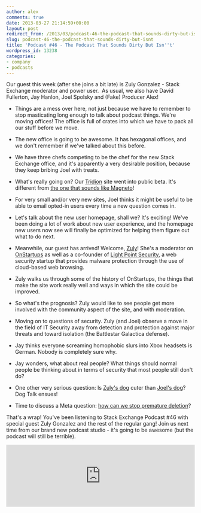 ```yaml
---
author: alex
comments: true
date: 2013-03-27 21:14:59+00:00
layout: post
redirect_from: /2013/03/podcast-46-the-podcast-that-sounds-dirty-but-isnt
slug: podcast-46-the-podcast-that-sounds-dirty-but-isnt
title: 'Podcast #46 - The Podcast That Sounds Dirty But Isn''t'
wordpress_id: 13238
categories:
- company
- podcasts
---
```


Our guest this week (after she joins a bit late) is Zuly Gonzalez - Stack Exchange moderator and power user.  As usual, we also have David Fullerton, Jay Hanlon, Joel Spolsky and (Fake) Producer Alex!



	
  * Things are a mess over here, not just because we have to remember to stop masticating long enough to talk about podcast things. We're moving offices! The office is full of crates into which we have to pack all our stuff before we move.

	
  * The new office is going to be awesome. It has hexagonal offices, and we don't remember if we've talked about this before.

	
  * We have three chefs competing to be the chef for the new Stack Exchange office, and it's apparently a very desirable position, because they keep bribing Joel with treats.

	
  * What's really going on? Our [Tridion](http://tridion.stackexchange.com/) site went into public beta. It's different from [the one that sounds like Magneto](http://magento.stackexchange.com/)!

	
  * For very small and/or very new sites, Joel thinks it might be useful to be able to email opted-in users every time a new question comes in.

	
  * Let's talk about the new user homepage, shall we? It's exciting! We've been doing a lot of work about new user experience, and the homepage new users now see will finally be optimized for helping them figure out what to do next.

	
  * Meanwhile, our guest has arrived! Welcome, [Zuly](http://answers.onstartups.com/users/2692/zuly-gonzalez)! She's a moderator on [OnStartups](http://answers.onstartups.com/) as well as a co-founder of [Light Point Security](http://lightpointsecurity.com/), a web security startup that provides malware protection through the use of cloud-based web browsing.

	
  * Zuly walks us through some of the history of OnStartups, the things that make the site work really well and ways in which the site could be improved.

	
  * So what's the prognosis? Zuly would like to see people get more involved with the community aspect of the site, and with moderation.

	
  * Moving on to questions of security. Zuly (and Joel) observe a move in the field of IT Security away from detection and protection against major threats and toward isolation (the Battlestar Galactica defense).

	
  * Jay thinks everyone screaming homophobic slurs into Xbox headsets is German. Nobody is completely sure why.

	
  * Jay wonders, what about real people? What things should normal people be thinking about in terms of security that most people still don't do?

	
  * One other very serious question: Is [Zuly's dog](https://twitter.com/ZulyGonz/status/283671703459086336/photo/1) cuter than [Joel's dog](https://twitter.com/spolsky/status/310049502901989377/photo/1)? Dog Talk ensues!

	
  * Time to discuss a Meta question: [how can we stop premature deletion](http://meta.stackoverflow.com/questions/171763/how-can-we-stop-premature-deletion)?


That's a wrap! You've been listening to Stack Exchange Podcast #46 with special guest Zuly Gonzalez and the rest of the regular gang! Join us next time from our brand new podcast studio - it's going to be awesome (but the podcast will still be terrible).





<iframe width="100%" height="166" scrolling="no" frameborder="no" src="http://w.soundcloud.com/player/?url=http%3A%2F%2Fapi.soundcloud.com%2Ftracks%2F85215663&#038;show_artwork=true"></iframe><br />